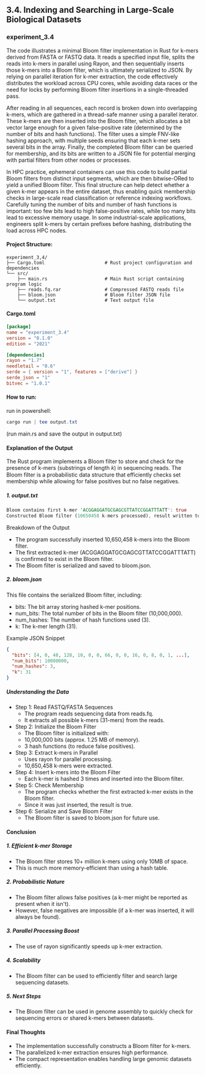 ## 3.4. Indexing and Searching in Large-Scale Biological Datasets

### experiment_3.4

The code illustrates a minimal Bloom filter implementation in Rust for k-mers derived from FASTA or FASTQ data. It reads a specified input file, splits the reads into k-mers in parallel using Rayon, and then sequentially inserts those k-mers into a Bloom filter, which is ultimately serialized to JSON. By relying on parallel iteration for k-mer extraction, the code effectively distributes the workload across CPU cores, while avoiding data races or the need for locks by performing Bloom filter insertions in a single-threaded pass.

After reading in all sequences, each record is broken down into overlapping k-mers, which are gathered in a thread-safe manner using a parallel iterator. These k-mers are then inserted into the Bloom filter, which allocates a bit vector large enough for a given false-positive rate (determined by the number of bits and hash functions). The filter uses a simple FNV-like hashing approach, with multiple seeds ensuring that each k-mer sets several bits in the array. Finally, the completed Bloom filter can be queried for membership, and its bits are written to a JSON file for potential merging with partial filters from other nodes or processes.

In HPC practice, ephemeral containers can use this code to build partial Bloom filters from distinct input segments, which are then bitwise-ORed to yield a unified Bloom filter. This final structure can help detect whether a given k-mer appears in the entire dataset, thus enabling quick membership checks in large-scale read classification or reference indexing workflows. Carefully tuning the number of bits and number of hash functions is important: too few bits lead to high false-positive rates, while too many bits lead to excessive memory usage. In some industrial-scale applications, engineers split k-mers by certain prefixes before hashing, distributing the load across HPC nodes.

#### Project Structure:

```plaintext
experiment_3,4/
├── Cargo.toml                      # Rust project configuration and dependencies
└── src/
    ├── main.rs                     # Main Rust script containing program logic
    ├── reads.fq.rar                # Compressed FASTQ reads file
    ├── bloom.json                  # Bloom filter JSON file
    └── output.txt                  # Text output file
```

#### Cargo.toml

```toml
[package]
name = "experiment_3.4"
version = "0.1.0"
edition = "2021"

[dependencies]
rayon = "1.7"
needletail = "0.6"
serde = { version = "1", features = ["derive"] }
serde_json = "1"
bitvec = "1.0.1"
```

#### How to run:

run in powershell:

```powershell
cargo run | tee output.txt
```

(run main.rs and save the output in output.txt)
  

#### Explanation of the Output
The Rust program implements a Bloom filter to store and check for the presence of k-mers (substrings of length 𝑘) in sequencing reads. The Bloom filter is a probabilistic data structure that efficiently checks set membership while allowing for false positives but no false negatives.

##### 1. output.txt
```rust
Bloom contains first k-mer 'ACGGAGGATGCGAGCGTTATCCGGATTTATT': true
Constructed Bloom filter (10650458 k-mers processed), result written to bloom.json
```
Breakdown of the Output
* The program successfully inserted 10,650,458 k-mers into the Bloom filter.
* The first extracted k-mer (ACGGAGGATGCGAGCGTTATCCGGATTTATT) is confirmed to exist in the Bloom filter.
* The Bloom filter is serialized and saved to bloom.json.

##### 2. bloom.json
This file contains the serialized Bloom filter, including:

* bits: The bit array storing hashed k-mer positions.
* num_bits: The total number of bits in the Bloom filter (10,000,000).
* num_hashes: The number of hash functions used (3).
* k: The k-mer length (31).

Example JSON Snippet
```json
{
  "bits": [4, 0, 48, 128, 10, 0, 0, 66, 0, 0, 16, 0, 8, 0, 1, ...],
  "num_bits": 10000000,
  "num_hashes": 3,
  "k": 31
}
```

##### Understanding the Data
* Step 1: Read FASTQ/FASTA Sequences
  * The program reads sequencing data from reads.fq.
  * It extracts all possible k-mers (31-mers) from the reads.
* Step 2: Initialize the Bloom Filter
  * The Bloom filter is initialized with:
  * 10,000,000 bits (approx. 1.25 MB of memory).
  * 3 hash functions (to reduce false positives).
* Step 3: Extract k-mers in Parallel
  * Uses rayon for parallel processing.
  * 10,650,458 k-mers were extracted.
* Step 4: Insert k-mers into the Bloom Filter
  * Each k-mer is hashed 3 times and inserted into the Bloom filter.
* Step 5: Check Membership
  * The program checks whether the first extracted k-mer exists in the Bloom filter.
  * Since it was just inserted, the result is true.
* Step 6: Serialize and Save Bloom Filter
  * The Bloom filter is saved to bloom.json for future use.

#### Conclusion
##### 1. Efficient k-mer Storage

* The Bloom filter stores 10+ million k-mers using only 10MB of space.
* This is much more memory-efficient than using a hash table.

##### 2. Probabilistic Nature

* The Bloom filter allows false positives (a k-mer might be reported as present when it isn't).
* However, false negatives are impossible (if a k-mer was inserted, it will always be found).

##### 3. Parallel Processing Boost

* The use of rayon significantly speeds up k-mer extraction.

##### 4. Scalability

* The Bloom filter can be used to efficiently filter and search large sequencing datasets.

##### 5. Next Steps

* The Bloom filter can be used in genome assembly to quickly check for sequencing errors or shared k-mers between datasets.

#### Final Thoughts
* The implementation successfully constructs a Bloom filter for k-mers.
* The parallelized k-mer extraction ensures high performance.
* The compact representation enables handling large genomic datasets efficiently.
